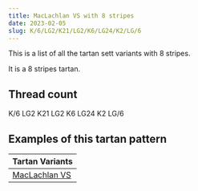 ```yaml
---
title: MacLachlan VS with 8 stripes
date: 2023-02-05
slug: K/6/LG2/K21/LG2/K6/LG24/K2/LG/6
---
```

This is a list of all the tartan sett variants with 8 stripes.

It is a 8 stripes tartan.


## Thread count
K/6 LG2 K21 LG2 K6 LG24 K2 LG/6

## Examples of this tartan pattern

| Tartan Variants |
|---------------|
| [MacLachlan VS](/variants/k/6/lg2/k21/lg2/k6/lg24/k2/lg/6-k000000-lgaaaa00)||
